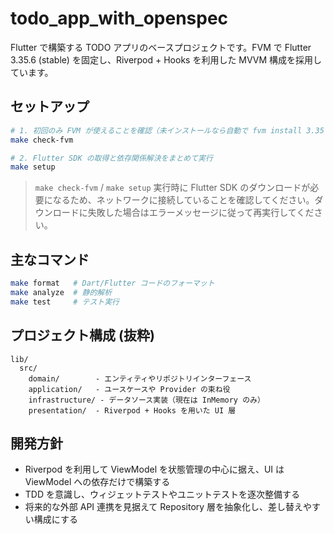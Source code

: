 # todo_app_with_openspec

Flutter で構築する TODO アプリのベースプロジェクトです。FVM で Flutter 3.35.6 (stable) を固定し、Riverpod + Hooks を利用した MVVM 構成を採用しています。

## セットアップ

```bash
# 1. 初回のみ FVM が使えることを確認（未インストールなら自動で fvm install 3.35.6 を実行）
make check-fvm

# 2. Flutter SDK の取得と依存関係解決をまとめて実行
make setup
```

> `make check-fvm` / `make setup` 実行時に Flutter SDK のダウンロードが必要になるため、ネットワークに接続していることを確認してください。ダウンロードに失敗した場合はエラーメッセージに従って再実行してください。

## 主なコマンド

```bash
make format   # Dart/Flutter コードのフォーマット
make analyze  # 静的解析
make test     # テスト実行
```

## プロジェクト構成 (抜粋)

```
lib/
  src/
    domain/        - エンティティやリポジトリインターフェース
    application/   - ユースケースや Provider の束ね役
    infrastructure/ - データソース実装（現在は InMemory のみ）
    presentation/  - Riverpod + Hooks を用いた UI 層
```

## 開発方針
- Riverpod を利用して ViewModel を状態管理の中心に据え、UI は ViewModel への依存だけで構築する
- TDD を意識し、ウィジェットテストやユニットテストを逐次整備する
- 将来的な外部 API 連携を見据えて Repository 層を抽象化し、差し替えやすい構成にする
